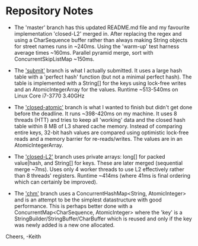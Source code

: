 Repository Notes
================
- The 'master' branch has this updated README.md file and my favourite implementation 'closed-L2' merged in. After replacing the regex and using a CharSequence buffer rather than always making String objects for street names runs in ~240ms. Using the 'warm-up' test harness average times ~160ms. Parallel pyramid merge, sort with ConcurrentSkipListMap ~150ms.

- The ['submit'](https://github.com/karmakaze/2013-coding-contest/tree/submit) branch is what I actually submitted. It uses a large hash table with a 'perfect hash' function (but not a minimal perfect hash). The table is implemented with a String[] for the keys using lock-free writes and an AtomicIntegerArray for the values. Runtime ~513-540ms on Linux Core i7-3770 3.40GHz

- The ['closed-atomic'](https://github.com/karmakaze/2013-coding-contest/tree/closed-atomic) branch is what I wanted to finish but didn't get done before the deadline. It runs ~398-420ms on my machine. It uses 8 threads (HTT) and tries to keep all 'working' data and the closed hash table within 8 MB of L3 shared cache memory. Instead of comparing entire keys, 32-bit hash values are compared using optimistic lock-free reads and a memory barrier for re-reads/writes. The values are in an AtomicIntegerArray.

- The ['closed-L2'](https://github.com/karmakaze/2013-coding-contest/tree/closed-L2) branch uses private arrays: long[] for packed value|hash, and String[] for keys. These are later merged (sequential merge ~7ms). Uses only 4 worker threads to use L2 effectively rather than 8 threads' registers. Runtime ~414ms (where 41ms is final ordering which can certainly be improved).

- The ['chm'](https://github.com/karmakaze/2013-coding-contest/tree/chm) branch uses a ConcurrentHashMap<String, AtomicInteger> and is an attempt to be the simplest datastructure with good performance. This is perhaps better done with a ConcurrentMap<CharSequence, AtomicInteger> where the 'key' is a StringBuilder/StringBuffer/CharBuffer which is reused and only if the key was newly added is a new one allocated.

Cheers,
-Keith

